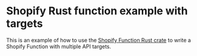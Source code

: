 # Shopify Rust function example with targets

This is an example of how to use the [Shopify Function Rust crate][crate] to write a Shopify Function with multiple API targets.

[crate]: https://crates.io/crates/shopify-function

